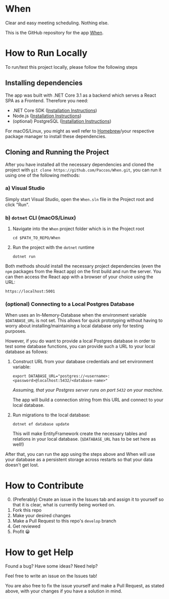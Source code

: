 # When

Clear and easy meeting scheduling. Nothing else.

This is the GitHub repository for the app [When](https://whenapp.herokuapp.com).

# How to Run Locally

To run/test this project locally, please follow the following steps

## Installing dependencies

The app was built with .NET Core 3.1 as a backend which serves a React SPA as a Frontend. Therefore you need:

- .NET Core SDK ([Installation Instructions](https://dotnet.microsoft.com/learn/dotnet/hello-world-tutorial/install))
- Node.js ([Installation Instructions](https://nodejs.org/en/))
- (optional) PostgreSQL ([Installation Instructions](https://www.postgresql.org/download/))

For macOS/Linux, you might as well refer to [Homebrew](https://brew.sh)/your respective package manager to install these dependencies.

## Cloning and Running the Project

After you have installed all the necessary dependencies and cloned the project with `git clone https://github.com/Paccos/When.git`, you can run it using one of the following methods:

### a) Visual Studio

Simply start Visual Studio, open the `When.sln` file in the Project root and click "Run".

### b) `dotnet` CLI (macOS/Linux)

1. Navigate into the `When` project folder which is in the Project root

   `cd $PATH_TO_REPO/When`

2. Run the project with the `dotnet` runtime

   `dotnet run`

Both methods should install the necessary project dependencies (even the `npm` packages from the React app) on the first build and run the server. You can then access the React app with a browser of your choice using the URL:

`https://localhost:5001`

### (optional) Connecting to a Local Postgres Database

When uses an In-Memory-Database when the environment variable `$DATABASE_URL` is not set. This allows for quick prototyping without having to worry about installing/maintaining a local database only for testing purposes.

However, if you do want to provide a local Postgres database in order to test some database functions, you can provide such a URL to your local database as follows:

1. Construct URL from your database credentials and set environment variable:

   `export DATABASE_URL="postgres://<username>:<password>@localhost:5432/<database-name>"`

   _Assuming, that your Postgres server runs on port `5432` on your machine._

   The app will build a connection string from this URL and connect to your local database.

2. Run migrations to the local database:

   `dotnet ef database update`

   This will make EntityFramework create the necessary tables and relations in your local database. (`$DATABASE_URL` has to be set here as well!)

After that, you can run the app using the steps above and When will use your database as a persistent storage across restarts so that your data doesn't get lost.

# How to Contribute

0. (Preferably) Create an issue in the Issues tab and assign it to yourself so that it is clear, what is currently being worked on.
1. Fork this repo
2. Make your desired changes
3. Make a Pull Request to this repo's `develop` branch
4. Get reviewed
5. Profit 😀

# How to get Help

Found a bug? Have some ideas? Need help?

Feel free to write an issue on the Issues tab!

You are also free to fix the issue yourself and make a Pull Request, as stated above, with your changes if you have a solution in mind.
